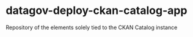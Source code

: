 # datagov-deploy-ckan-catalog-app
Repository of the elements solely tied to the CKAN Catalog instance
